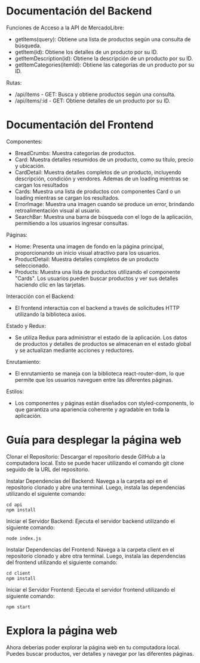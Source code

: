 # Documentación del Backend

Funciones de Acceso a la API de MercadoLibre:

* getItems(query): Obtiene una lista de productos según una consulta de búsqueda.
* getItem(id): Obtiene los detalles de un producto por su ID.
* getItemDescription(id): Obtiene la descripción de un producto por su ID.
* getItemCategories(itemId): Obtiene las categorías de un producto por su ID.
    

Rutas:

* /api/items - GET: Busca y obtiene productos según una consulta.
* /api/items/:id - GET: Obtiene detalles de un producto por su ID.


# Documentación del Frontend

Componentes:

* BreadCrumbs: Muestra categorías de productos.
* Card: Muestra detalles resumidos de un producto, como su título, precio y ubicación.
* CardDetail: Muestra detalles completos de un producto, incluyendo descripción, condición y vendores. Ademas de un loading mientras se cargan los resultados
* Cards: Muestra una lista de productos con componentes Card o un loading mientras se cargan los resultados.
* ErrorImage: Muestra una imagen cuando se produce un error, brindando retroalimentación visual al usuario.
* SearchBar: Muestra una barra de búsqueda con el logo de la aplicación, permitiendo a los usuarios ingresar consultas.

Páginas:

* Home: Presenta una imagen de fondo en la página principal, proporcionando un inicio visual atractivo para los usuarios.
* ProductDetail: Muestra detalles completos de un producto seleccionado.
* Products: Muestra una lista de productos utilizando el componente "Cards". Los usuarios pueden buscar productos y ver sus detalles haciendo clic en las tarjetas.

Interacción con el Backend:

* El frontend interactúa con el backend a través de solicitudes HTTP utilizando la biblioteca axios.

Estado y Redux:

* Se utiliza Redux para administrar el estado de la aplicación. Los datos de productos y detalles de productos se almacenan en el estado global y se actualizan mediante acciones y reductores.

Enrutamiento:

* El enrutamiento se maneja con la biblioteca react-router-dom, lo que permite que los usuarios naveguen entre las diferentes páginas.

Estilos:

* Los componentes y páginas están diseñados con styled-components, lo que garantiza una apariencia coherente y agradable en toda la aplicación.


# Guía para desplegar la página web

Clonar el Repositorio: 
Descargar el repositorio desde GitHub a la computadora local. Esto se puede hacer utilizando el comando git clone seguido de la URL del repositorio.

Instalar Dependencias del Backend: 
Navega a la carpeta api en el repositorio clonado y abre una terminal. Luego, instala las dependencias utilizando el siguiente comando:

    cd api
    npm install

Iniciar el Servidor Backend: Ejecuta el servidor backend utilizando el siguiente comando:

    node index.js
   
Instalar Dependencias del Frontend:
Navega a la carpeta client en el repositorio clonado y abre otra terminal. Luego, instala las dependencias del frontend utilizando el siguiente comando:

    cd client
    npm install

Iniciar el Servidor Frontend: 
Ejecuta el servidor frontend utilizando el siguiente comando:

    npm start
    


# Explora la página web

Ahora deberías poder explorar la página web en tu computadora local. Puedes buscar productos, ver detalles y navegar por las diferentes páginas.
